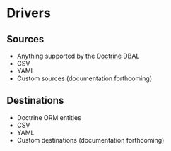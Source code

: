 Drivers
=======

Sources
-------
- Anything supported by the [Doctrine DBAL](https://www.doctrine-project.org/projects/doctrine-dbal/en/2.7/reference/introduction.html#introduction)
- CSV
- YAML
- Custom sources (documentation forthcoming)

Destinations
------------
- Doctrine ORM entities
- CSV
- YAML
- Custom destinations (documentation forthcoming)
